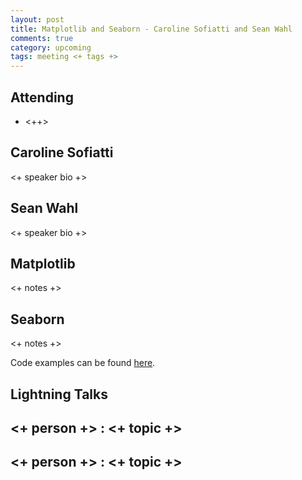 ```yaml
---
layout: post
title: Matplotlib and Seaborn - Caroline Sofiatti and Sean Wahl
comments: true
category: upcoming
tags: meeting <+ tags +>
---
```



## Attending

- <++>


## Caroline Sofiatti

<+ speaker bio +> 

## Sean Wahl

<+ speaker bio +> 

## Matplotlib

<+ notes +>

## Seaborn

<+ notes +>

Code examples can be found [here][code].

## Lightning Talks 

## <+ person +> : <+ topic +>

## <+ person +> : <+ topic +>


[code]: https://github.com/thehackerwithin/berkeley/tree/master/topic "Code Examples" 
